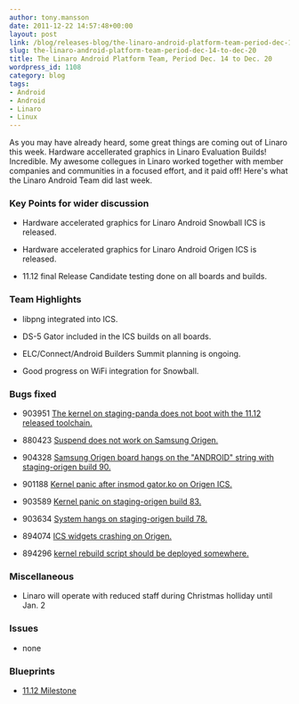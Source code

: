 ```yaml
---
author: tony.mansson
date: 2011-12-22 14:57:48+00:00
layout: post
link: /blog/releases-blog/the-linaro-android-platform-team-period-dec-14-to-dec-20/
slug: the-linaro-android-platform-team-period-dec-14-to-dec-20
title: The Linaro Android Platform Team, Period Dec. 14 to Dec. 20
wordpress_id: 1108
category: blog
tags:
- Android
- Android
- Linaro
- Linux
---
```


As you may have already heard, some great things are coming out of Linaro this week. Hardware accellerated graphics in Linaro Evaluation Builds! Incredible. My awesome collegues in Linaro worked together with member companies and communities in a focused effort, and it paid off! Here's what the Linaro Android Team did last week.

### Key Points for wider discussion

- Hardware accelerated graphics for Linaro Android Snowball ICS is released.

- Hardware accelerated graphics for Linaro Android Origen ICS is released.

- 11.12 final Release Candidate testing done on all boards and builds.

### Team Highlights

- libpng integrated into ICS.

- DS-5 Gator included in the ICS builds on all boards.

- ELC/Connect/Android Builders Summit planning is ongoing.

- Good progress on WiFi integration for Snowball.

### Bugs fixed

- 903951 [ The kernel on staging-panda does not boot with the 11.12 released toolchain.](https://bugs.launchpad.net/linaro-android/+bug/903951)

- 880423 [ Suspend does not work on Samsung Origen.](https://bugs.launchpad.net/linaro-android/+bug/880423)

- 904328 [ Samsung Origen board hangs on the "ANDROID" string with staging-origen build 90.](https://bugs.launchpad.net/linaro-android/+bug/904328)

- 901188 [ Kernel panic after insmod gator.ko on Origen ICS.](https://bugs.launchpad.net/linaro-android/+bug/901188)

- 903589 [ Kernel panic on staging-origen build 83.](https://bugs.launchpad.net/linaro-android/+bug/903589)

- 903634 [ System hangs on staging-origen build 78.](https://bugs.launchpad.net/linaro-android/+bug/903634)

- 894074 [ ICS widgets crashing on Origen.](https://bugs.launchpad.net/linaro-android/+bug/894074)

- 894296 [ kernel rebuild script should be deployed somewhere.](https://bugs.launchpad.net/linaro-android/+bug/894296)

### Miscellaneous

- Linaro will operate with reduced staff during Christmas holliday until Jan. 2

### Issues

- none

### Blueprints

- [11.12 Milestone](https://launchpad.net/linaro-android/+milestone/11.12)
